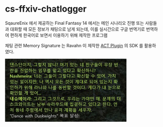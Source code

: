 # cs-ffxiv-chatlogger

SqaureEnix 에서 제공하는 Final Fantasy 14 에서는 메인 시나리오 진행 또는 사람들과 대화할 때 모든 정보가 채팅으로 남게 되는데, 이를 실시간으로 구글 번역기로 번역하여 편하게 한국어로 보면서 이용하기 위해 제작한 프로그램

채팅 관련 Memory Signature 는 Ravahn 이 제작한 [ACT Plugin](https://github.com/ravahn/FFXIV_ACT_Plugin) 의 SDK 를 활용하였다.

![introduce](./imgs/introduce.jpg)
